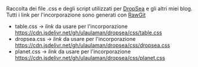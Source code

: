 Raccolta dei file .css e degli script utilizzati per [DropSea](https://dropseaofulaula.blogspot.com/) e gli altri miei blog. Tutti i link per l'incorporazione sono generati con [RawGit](https://rawgit.com/)
* table.css -> *link* da usare per l'incorporazione https://cdn.jsdelivr.net/gh/ulaulaman/dropsea/css/table.css
* dropsea.css -> *link* da usare per l'incorporazione https://cdn.jsdelivr.net/gh/ulaulaman/dropsea/css/dropsea.css
* planet.css -> *link* da usare per l'incorporazione https://cdn.jsdelivr.net/gh/ulaulaman/dropsea/css/planet.css
